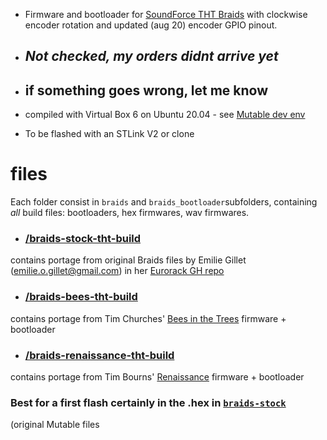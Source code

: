 - Firmware and bootloader for [SoundForce THT Braids](http://sound-force.nl/?page_id=3179) with clockwise encoder rotation and updated (aug 20) encoder GPIO pinout.

- ## *Not checked, my orders didnt arrive yet* 

- ## if something goes wrong, let me know

- compiled with Virtual Box 6 on Ubuntu 20.04 - see [Mutable dev env](https://github.com/pichenettes/mutable-dev-environment)

- To be flashed with an STLink V2 or clone


# files

Each folder consist in `braids` and `braids_bootloader`subfolders, containing _all_ build files: bootloaders, hex firmwares, wav firmwares.

- ### [/braids-stock-tht-build](https://github.com/pierstu/braids_tht/tree/master/braids-stock-tht-build) 

contains portage from original Braids files by Emilie Gillet (emilie.o.gillet@gmail.com) in her [Eurorack GH repo](https://github.com/pichenettes/eurorack)

- ### [/braids-bees-tht-build](https://github.com/pierstu/braids_tht/tree/master/braids-bees-tht-build) 

contains portage from Tim Churches' [Bees in the Trees](https://github.com/timchurches/Mutated-Mutables) firmware + bootloader

- ### [/braids-renaissance-tht-build](https://github.com/pierstu/braids_tht/tree/master/braids-renaissance-tht-build) 

contains portage from Tim Bourns' [Renaissance](https://burns.ca/eurorack.html) firmware + bootloader

### Best for a first flash certainly in the .hex in [`braids-stock`](https://github.com/pierstu/braids_tht/tree/master/braids-stock-tht-build) 
(original Mutable files 
